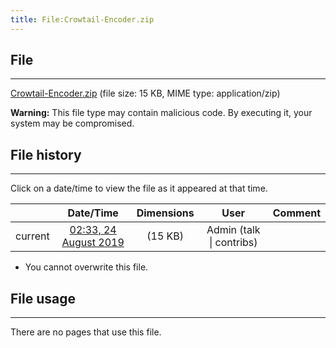 ```yaml
---
title: File:Crowtail-Encoder.zip
---
```


## File
--------

[Crowtail-Encoder.zip](https://wiki.elecrow.com/images/8/89/Crowtail-Encoder.zip) (file size: 15 KB, MIME type: application/zip)

**Warning:** This file type may contain malicious code. By executing it, your system may be compromised.

## File history
--------

Click on a date/time to view the file as it appeared at that time.

|         |                          Date/Time                           | Dimensions  |                             User                             | Comment |
| :-----: | :----------------------------------------------------------: | :---------: | :----------------------------------------------------------: | :-----: |
| current | [02:33, 24 August 2019](https://wiki.elecrow.com/images/8/89/Crowtail-Encoder.zip) | (15 KB) | Admin (talk \| contribs) |         |

- You cannot overwrite this file.

## File usage
--------

There are no pages that use this file.